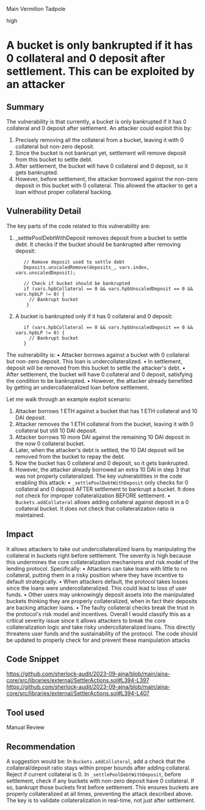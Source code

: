 Main Vermilion Tadpole

high

# A bucket is only bankrupted if it has 0 collateral and 0 deposit after settlement. This can be exploited by an attacker
## Summary
The vulnerability is that currently, a bucket is only bankrupted if it has 0 collateral and 0 deposit after settlement. An attacker could exploit this by:
1. Precisely removing all the collateral from a bucket, leaving it with 0 collateral but non-zero deposit.
2. Since the bucket is not bankrupt yet, settlement will remove deposit from this bucket to settle debt.
3. After settlement, the bucket will have 0 collateral and 0 deposit, so it gets bankrupted.
4. However, before settlement, the attacker borrowed against the non-zero deposit in this bucket with 0 collateral. This allowed the attacker to get a loan without proper collateral backing.

## Vulnerability Detail
The key parts of the code related to this vulnerability are:
1. _settlePoolDebtWithDeposit removes deposit from a bucket to settle debt. It checks if the bucket should be bankrupted after removing deposit:

          // Remove deposit used to settle debt 
          Deposits.unscaledRemove(deposits_, vars.index, vars.unscaledDeposit);

          // Check if bucket should be bankrupted
          if (vars.hpbCollateral == 0 && vars.hpbUnscaledDeposit == 0 && vars.hpbLP != 0) {
            // Bankrupt bucket 
           }

2. A bucket is bankrupted only if it has 0 collateral and 0 deposit:

          if (vars.hpbCollateral == 0 && vars.hpbUnscaledDeposit == 0 && vars.hpbLP != 0) {
            // Bankrupt bucket
          }

The vulnerability is:
• Attacker borrows against a bucket with 0 collateral but non-zero deposit. This loan is undercollateralized.
• In settlement, deposit will be removed from this bucket to settle the attacker's debt.
• After settlement, the bucket will have 0 collateral and 0 deposit, satisfying the condition to be bankrupted.
• However, the attacker already benefited by getting an undercollateralized loan before settlement.

Let me walk through an example exploit scenario:
1. Attacker borrows 1 ETH against a bucket that has 1 ETH collateral and 10 DAI deposit.
2. Attacker removes the 1 ETH collateral from the bucket, leaving it with 0 collateral but still 10 DAI deposit.
3. Attacker borrows 10 more DAI against the remaining 10 DAI deposit in the now 0 collateral bucket.
4. Later, when the attacker's debt is settled, the 10 DAI deposit will be removed from the bucket to repay the debt.
5. Now the bucket has 0 collateral and 0 deposit, so it gets bankrupted.
6. However, the attacker already borrowed an extra 10 DAI in step 3 that was not properly collateralized.
The key vulnerabilities in the code enabling this attack:
• `_settlePoolDebtWithDeposit` only checks for 0 collateral and 0 deposit AFTER settlement to bankrupt a bucket. It does not check for improper collateralization BEFORE settlement.
• `Buckets.addCollateral` allows adding collateral against deposit in a 0 collateral bucket. It does not check that collateralization ratio is maintained.


## Impact
It allows attackers to take out undercollateralized loans by manipulating the collateral in buckets right before settlement.
The severity is high because this undermines the core collateralization mechanisms and risk model of the lending protocol. Specifically:
• Attackers can take loans with little to no collateral, putting them in a risky position where they have incentive to default strategically.
• When attackers default, the protocol takes losses since the loans were undercollateralized. This could lead to loss of user funds.
• Other users may unknowingly deposit assets into the manipulated buckets thinking they are properly collateralized, when in fact their deposits are backing attacker loans.
• The faulty collateral checks break the trust in the protocol's risk model and incentives.
Overall I would classify this as a critical severity issue since it allows attackers to break the core collateralization logic and take risky undercollateralized loans. This directly threatens user funds and the sustainability of the protocol. The code should be updated to properly check for and prevent these manipulation attacks

## Code Snippet
https://github.com/sherlock-audit/2023-09-ajna/blob/main/ajna-core/src/libraries/external/SettlerActions.sol#L394-L397
https://github.com/sherlock-audit/2023-09-ajna/blob/main/ajna-core/src/libraries/external/SettlerActions.sol#L394-L407
## Tool used

Manual Review

## Recommendation 
A suggestion would be:
In `Buckets.addCollateral`, add a check that the collateral/deposit ratio stays within proper bounds after adding collateral. Reject if current collateral is 0.
In `_settlePoolDebtWithDeposit`, before settlement, check if any buckets with non-zero deposit have 0 collateral. If so, bankrupt those buckets first before settlement.
This ensures buckets are properly collateralized at all times, preventing the attack described above. The key is to validate collateralization in real-time, not just after settlement.
